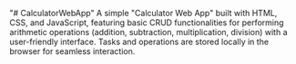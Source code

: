 "# CalculatorWebApp" 
A simple "Calculator Web App" built with HTML, CSS, and JavaScript, featuring basic CRUD functionalities for performing arithmetic operations (addition, subtraction, multiplication, division) with a user-friendly interface. Tasks and operations are stored locally in the browser for seamless interaction.
